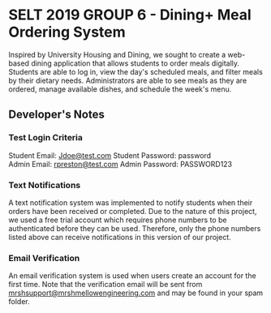 # SELT 2019 GROUP 6 - Dining+ Meal Ordering System

Inspired by University Housing and Dining, we sought to create a web-based dining application that allows students to order meals digitally. Students are able to log in, view the day's scheduled meals, and filter meals by their dietary needs. Administrators are able to see meals as they are ordered, manage available dishes, and schedule the week's menu.
## Developer's Notes

### Test Login Criteria
Student Email:  Jdoe@test.com       Student Password: password  
Admin Email:    rpreston@test.com   Admin Password:   PASSWORD123  

### Text Notifications  
A text notification system was implemented to notify students when their orders have been received or completed. Due to the nature of this project, we used a free trial account which requires phone numbers to be authenticated before they can be used. Therefore, only the phone numbers listed above can receive notifications in this version of our project.  

### Email Verification
An email verification system is used when users create an account for the first time. Note that the verification email will be sent from mrshsupport@mrshmellowengineering.com and may be found in your spam folder.  

